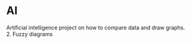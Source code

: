 # AI
Artificial intelligence project on how to compare data and draw graphs. <br> 2. Fuzzy diagrams
